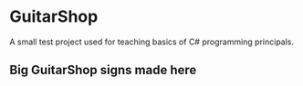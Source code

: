 # GuitarShop
A small test project used for teaching basics of C# programming principals.

## Big GuitarShop signs made here
